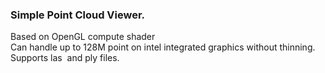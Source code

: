 ### Simple Point Cloud Viewer.
Based on OpenGL compute shader</br>
Can handle up to 128M point on intel integrated graphics without thinning.</br>
Supports las  and ply files.</br> 
